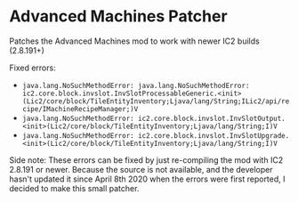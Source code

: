 # Advanced Machines Patcher
Patches the Advanced Machines mod to work with newer IC2 builds (2.8.191+)

Fixed errors:
- `java.lang.NoSuchMethodError: java.lang.NoSuchMethodError: ic2.core.block.invslot.InvSlotProcessableGeneric.<init>(Lic2/core/block/TileEntityInventory;Ljava/lang/String;ILic2/api/recipe/IMachineRecipeManager;)V`
- `java.lang.NoSuchMethodError: ic2.core.block.invslot.InvSlotOutput.<init>(Lic2/core/block/TileEntityInventory;Ljava/lang/String;I)V`
- `java.lang.NoSuchMethodError: ic2.core.block.invslot.InvSlotUpgrade.<init>(Lic2/core/block/TileEntityInventory;Ljava/lang/String;I)V`

Side note: These errors can be fixed by just re-compiling the mod with IC2 2.8.191 or newer. Because the source is not available, and the developer hasn't updated it since April 8th 2020 when the errors were first reported, I decided to make this small patcher.